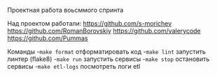 Проектная работа воьсммого спринта 


Над проектом работали:
https://github.com/s-morichev
https://github.com/RomanBorovskiy
https://github.com/valerycode
https://github.com/Pummas

Команды
-`make format` отформатировать код
-`make lint` запустить линтер (flake8)
-`make run` запустить сервисы
-`make stop` остановить сервисы
-`make etl-logs` посмотреть логи etl
